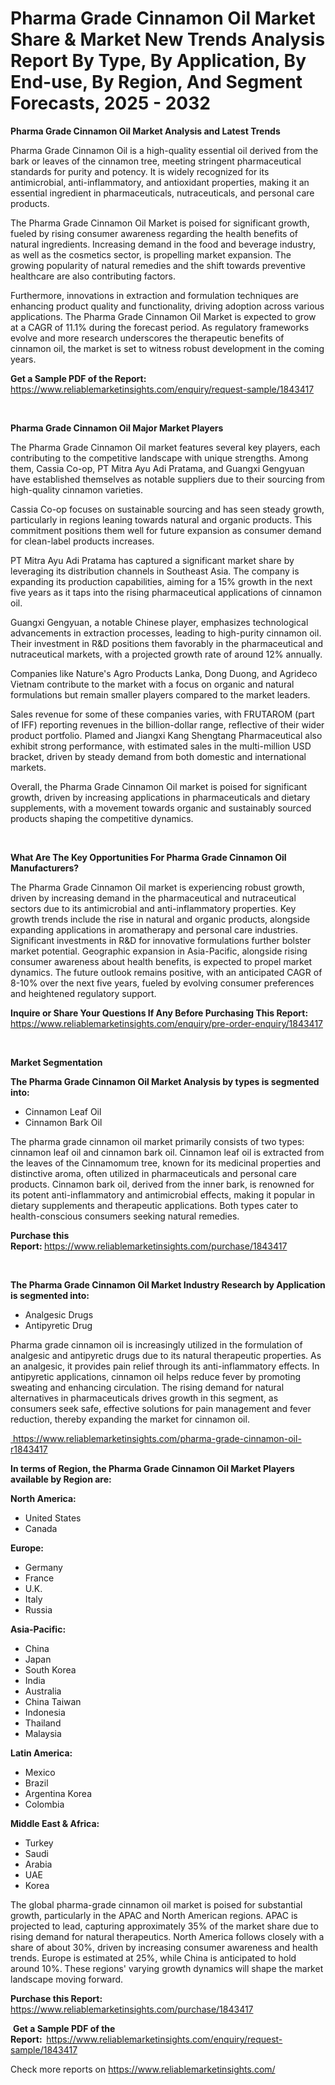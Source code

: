 <p><h1>Pharma Grade Cinnamon Oil Market Share & Market New Trends Analysis Report By Type, By Application, By End-use, By Region, And Segment Forecasts, 2025 - 2032</h1></p><p><strong>Pharma Grade Cinnamon Oil Market Analysis and Latest Trends</strong></p>
<p><p>Pharma Grade Cinnamon Oil is a high-quality essential oil derived from the bark or leaves of the cinnamon tree, meeting stringent pharmaceutical standards for purity and potency. It is widely recognized for its antimicrobial, anti-inflammatory, and antioxidant properties, making it an essential ingredient in pharmaceuticals, nutraceuticals, and personal care products.</p><p>The Pharma Grade Cinnamon Oil Market is poised for significant growth, fueled by rising consumer awareness regarding the health benefits of natural ingredients. Increasing demand in the food and beverage industry, as well as the cosmetics sector, is propelling market expansion. The growing popularity of natural remedies and the shift towards preventive healthcare are also contributing factors.</p><p>Furthermore, innovations in extraction and formulation techniques are enhancing product quality and functionality, driving adoption across various applications. The Pharma Grade Cinnamon Oil Market is expected to grow at a CAGR of 11.1% during the forecast period. As regulatory frameworks evolve and more research underscores the therapeutic benefits of cinnamon oil, the market is set to witness robust development in the coming years.</p></p>
<p><strong>Get a Sample PDF of the Report:&nbsp;</strong> <a href="https://www.reliablemarketinsights.com/enquiry/request-sample/1843417?utm_campaign=3520&utm_medium=2&utm_source=Github&utm_content=ia&utm_term=03042025&utm_id=pharma-grade-cinnamon-oil">https://www.reliablemarketinsights.com/enquiry/request-sample/1843417</a></p>
<p>&nbsp;</p>
<p><strong>Pharma Grade Cinnamon Oil Major Market Players</strong></p>
<p><p>The Pharma Grade Cinnamon Oil market features several key players, each contributing to the competitive landscape with unique strengths. Among them, Cassia Co-op, PT Mitra Ayu Adi Pratama, and Guangxi Gengyuan have established themselves as notable suppliers due to their sourcing from high-quality cinnamon varieties. </p><p>Cassia Co-op focuses on sustainable sourcing and has seen steady growth, particularly in regions leaning towards natural and organic products. This commitment positions them well for future expansion as consumer demand for clean-label products increases.</p><p>PT Mitra Ayu Adi Pratama has captured a significant market share by leveraging its distribution channels in Southeast Asia. The company is expanding its production capabilities, aiming for a 15% growth in the next five years as it taps into the rising pharmaceutical applications of cinnamon oil.</p><p>Guangxi Gengyuan, a notable Chinese player, emphasizes technological advancements in extraction processes, leading to high-purity cinnamon oil. Their investment in R&D positions them favorably in the pharmaceutical and nutraceutical markets, with a projected growth rate of around 12% annually.</p><p>Companies like Nature's Agro Products Lanka, Dong Duong, and Agrideco Vietnam contribute to the market with a focus on organic and natural formulations but remain smaller players compared to the market leaders.</p><p>Sales revenue for some of these companies varies, with FRUTAROM (part of IFF) reporting revenues in the billion-dollar range, reflective of their wider product portfolio. Plamed and Jiangxi Kang Shengtang Pharmaceutical also exhibit strong performance, with estimated sales in the multi-million USD bracket, driven by steady demand from both domestic and international markets.</p><p>Overall, the Pharma Grade Cinnamon Oil market is poised for significant growth, driven by increasing applications in pharmaceuticals and dietary supplements, with a movement towards organic and sustainably sourced products shaping the competitive dynamics.</p></p>
<p>&nbsp;</p>
<p><strong>What Are The Key Opportunities For Pharma Grade Cinnamon Oil Manufacturers?</strong></p>
<p><p>The Pharma Grade Cinnamon Oil market is experiencing robust growth, driven by increasing demand in the pharmaceutical and nutraceutical sectors due to its antimicrobial and anti-inflammatory properties. Key growth trends include the rise in natural and organic products, alongside expanding applications in aromatherapy and personal care industries. Significant investments in R&D for innovative formulations further bolster market potential. Geographic expansion in Asia-Pacific, alongside rising consumer awareness about health benefits, is expected to propel market dynamics. The future outlook remains positive, with an anticipated CAGR of 8-10% over the next five years, fueled by evolving consumer preferences and heightened regulatory support.</p></p>
<p><strong>Inquire or Share Your Questions If Any Before Purchasing This Report:</strong> <a href="https://www.reliablemarketinsights.com/enquiry/pre-order-enquiry/1843417?utm_campaign=3520&utm_medium=2&utm_source=Github&utm_content=ia&utm_term=03042025&utm_id=pharma-grade-cinnamon-oil">https://www.reliablemarketinsights.com/enquiry/pre-order-enquiry/1843417</a></p>
<p>&nbsp;</p>
<p><strong>Market Segmentation</strong></p>
<p><strong>The Pharma Grade Cinnamon Oil Market Analysis by types is segmented into:</strong></p>
<p><ul><li>Cinnamon Leaf Oil</li><li>Cinnamon Bark Oil</li></ul></p>
<p><p>The pharma grade cinnamon oil market primarily consists of two types: cinnamon leaf oil and cinnamon bark oil. Cinnamon leaf oil is extracted from the leaves of the Cinnamomum tree, known for its medicinal properties and distinctive aroma, often utilized in pharmaceuticals and personal care products. Cinnamon bark oil, derived from the inner bark, is renowned for its potent anti-inflammatory and antimicrobial effects, making it popular in dietary supplements and therapeutic applications. Both types cater to health-conscious consumers seeking natural remedies.</p></p>
<p><strong>Purchase this Report:&nbsp;</strong><a href="https://www.reliablemarketinsights.com/purchase/1843417?utm_campaign=3520&utm_medium=2&utm_source=Github&utm_content=ia&utm_term=03042025&utm_id=pharma-grade-cinnamon-oil">https://www.reliablemarketinsights.com/purchase/1843417</a></p>
<p>&nbsp;</p>
<p><strong>The Pharma Grade Cinnamon Oil Market Industry Research by Application is segmented into:</strong></p>
<p><ul><li>Analgesic Drugs</li><li>Antipyretic Drug</li></ul></p>
<p><p>Pharma grade cinnamon oil is increasingly utilized in the formulation of analgesic and antipyretic drugs due to its natural therapeutic properties. As an analgesic, it provides pain relief through its anti-inflammatory effects. In antipyretic applications, cinnamon oil helps reduce fever by promoting sweating and enhancing circulation. The rising demand for natural alternatives in pharmaceuticals drives growth in this segment, as consumers seek safe, effective solutions for pain management and fever reduction, thereby expanding the market for cinnamon oil.</p></p>
<p><a href="https://www.reliablemarketinsights.com/pharma-grade-cinnamon-oil-r1843417?utm_campaign=3520&utm_medium=2&utm_source=Github&utm_content=ia&utm_term=03042025&utm_id=pharma-grade-cinnamon-oil">&nbsp;https://www.reliablemarketinsights.com/pharma-grade-cinnamon-oil-r1843417</a></p>
<p><strong>In terms of Region, the Pharma Grade Cinnamon Oil Market Players available by Region are:</strong></p>
<p>
    <p> <strong> North America: </strong>
        <ul>
            <li>United States</li>
            <li>Canada</li>
        </ul>
        </p> 
    <p> <strong> Europe: </strong>
        <ul>
            <li>Germany</li>
            <li>France</li>
            <li>U.K.</li>
            <li>Italy</li>
            <li>Russia</li>
        </ul>
        </p> 
    <p> <strong> Asia-Pacific: </strong>
        <ul>
            <li>China</li>
            <li>Japan</li>
            <li>South Korea</li>
            <li>India</li>
            <li>Australia</li>
            <li>China Taiwan</li>
            <li>Indonesia</li>
            <li>Thailand</li>
            <li>Malaysia</li>
        </ul>
        </p> 
    <p> <strong> Latin America: </strong>
        <ul>
            <li>Mexico</li>
            <li>Brazil</li>
            <li>Argentina Korea</li>
            <li>Colombia</li>
        </ul>
        </p> 
    <p> <strong> Middle East & Africa: </strong>
        <ul>
            <li>Turkey</li>
            <li>Saudi</li>
            <li>Arabia</li>
            <li>UAE</li>
            <li>Korea</li>
        </ul>
    </p>
    </p>
<p><p>The global pharma-grade cinnamon oil market is poised for substantial growth, particularly in the APAC and North American regions. APAC is projected to lead, capturing approximately 35% of the market share due to rising demand for natural therapeutics. North America follows closely with a share of about 30%, driven by increasing consumer awareness and health trends. Europe is estimated at 25%, while China is anticipated to hold around 10%. These regions' varying growth dynamics will shape the market landscape moving forward.</p></p>
<p><strong>Purchase this Report: </strong><a href="https://www.reliablemarketinsights.com/purchase/1843417?utm_campaign=3520&utm_medium=2&utm_source=Github&utm_content=ia&utm_term=03042025&utm_id=pharma-grade-cinnamon-oil">https://www.reliablemarketinsights.com/purchase/1843417</a></p>
<p>&nbsp;<strong>Get a Sample PDF of the Report:&nbsp;&nbsp;</strong><a href="https://www.reliablemarketinsights.com/enquiry/request-sample/1843417?utm_campaign=3520&utm_medium=2&utm_source=Github&utm_content=ia&utm_term=03042025&utm_id=pharma-grade-cinnamon-oil">https://www.reliablemarketinsights.com/enquiry/request-sample/1843417</a></p>
<p><strong></strong></p>
<p>Check more reports on <a href="https://www.reliablemarketinsights.com/?utm_campaign=3520&utm_medium=2&utm_source=Github&utm_content=ia&utm_term=03042025&utm_id=pharma-grade-cinnamon-oil">https://www.reliablemarketinsights.com/</a></p>